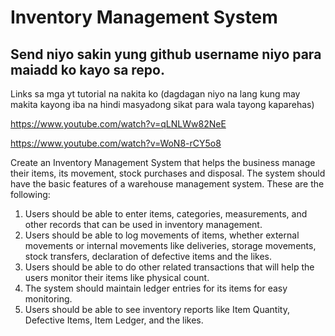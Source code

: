 # Inventory Management System

## Send niyo sakin yung github username niyo para maiadd ko kayo sa repo.

Links sa mga yt tutorial na nakita ko (dagdagan niyo na lang kung may makita kayong iba na hindi masyadong sikat para wala tayong kaparehas)

https://www.youtube.com/watch?v=qLNLWw82NeE

https://www.youtube.com/watch?v=WoN8-rCY5o8


Create an Inventory Management System that helps the business manage their items, its movement, stock purchases and disposal. The system should have the basic features of a warehouse management system. These are the following:
1.	Users should be able to enter items, categories, measurements, and other records that can be used in inventory management.
2.	Users should be able to log movements of items, whether external movements or internal movements like deliveries, storage movements, stock transfers, declaration of defective items and the likes.
3.	Users should be able to do other related transactions that will help the users monitor their items like physical count.
4.	The system should maintain ledger entries for its items for easy monitoring.
5.	Users should be able to see inventory reports like Item Quantity, Defective Items, Item Ledger, and the likes.
